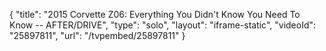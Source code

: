 {
    "title": "2015 Corvette Z06: Everything You Didn't Know You Need To Know -- AFTER\/DRIVE",
    "type": "solo",
    "layout": "iframe-static",
    "videoId": "25897811",
    "url": "\/tvpembed\/25897811"
}